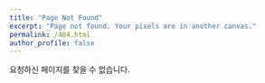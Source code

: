 ```yaml
---
title: "Page Not Found"
excerpt: "Page not found. Your pixels are in another canvas."
permalink: /404.html
author_profile: false
---
```


요청하신 페이지를 찾을 수 없습니다.

<script>
  var GOOG_FIXURL_LANG = 'en';
  var GOOG_FIXURL_SITE = 'https://sueshinkr.github.io/blog/'
</script>
<script src="https://linkhelp.clients.google.com/tbproxy/lh/wm/fixurl.js">
</script>
